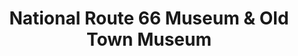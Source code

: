 ---
layout: repo
title: "National Route 66 Museum & Old Town Museum"
id: 24320
permalink: repos/24320/
---